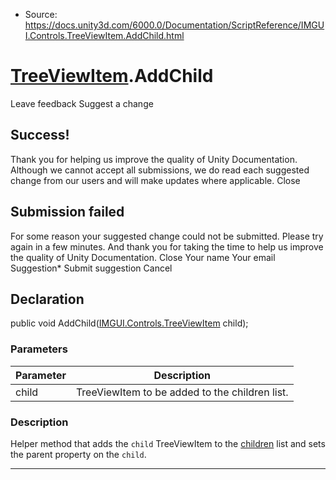 * Source: https://docs.unity3d.com/6000.0/Documentation/ScriptReference/IMGUI.Controls.TreeViewItem.AddChild.html

#  [TreeViewItem](https://docs.unity3d.com/6000.0/Documentation/ScriptReference/IMGUI.Controls.TreeViewItem.html).AddChild
Leave feedback
Suggest a change
## Success!
Thank you for helping us improve the quality of Unity Documentation. Although we cannot accept all submissions, we do read each suggested change from our users and will make updates where applicable.
Close
## Submission failed
For some reason your suggested change could not be submitted. Please <a>try again</a> in a few minutes. And thank you for taking the time to help us improve the quality of Unity Documentation.
Close
Your name Your email Suggestion* Submit suggestion
Cancel
## Declaration
public void AddChild([IMGUI.Controls.TreeViewItem](https://docs.unity3d.com/6000.0/Documentation/ScriptReference/IMGUI.Controls.TreeViewItem.html) child); 
### Parameters
Parameter | Description  
---|---  
child | TreeViewItem to be added to the children list.  
### Description
Helper method that adds the `child` TreeViewItem to the [children](https://docs.unity3d.com/6000.0/Documentation/ScriptReference/IMGUI.Controls.TreeViewItem-children.html) list and sets the parent property on the `child`.
* * *

